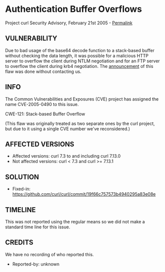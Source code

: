 Authentication Buffer Overflows
===============================

Project curl Security Advisory, February 21st 2005 -
[Permalink](https://curl.se/docs/CVE-2005-0490.html)

VULNERABILITY
-------------

Due to bad usage of the base64 decode function to a stack-based buffer without
checking the data length, it was possible for a malicious HTTP server to
overflow the client during NTLM negotiation and for an FTP server to overflow
the client during krb4 negotiation. The
[announcement](http://www.idefense.com/application/poi/display?id=202) of this
flaw was done without contacting us.

INFO
----

The Common Vulnerabilities and Exposures (CVE) project has assigned the name
CVE-2005-0490 to this issue.

CWE-121: Stack-based Buffer Overflow

(This flaw was originally treated as two separate ones by the curl project,
but due to it using a single CVE number we've reconsidered.)

AFFECTED VERSIONS
-----------------

- Affected versions: curl 7.3 to and including curl 7.13.0
- Not affected versions: curl < 7.3 and curl >= 7.13.1

SOLUTION
------------

- Fixed-in: https://github.com/curl/curl/commit/19f66c757573b4940295a83e08e

TIMELINE
---------

This was not reported using the regular means so we did not make a standard
time line for this issue.

CREDITS
-------

We have no recording of who reported this.

- Reported-by: unknown
